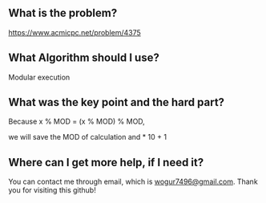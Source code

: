 ## What is the problem?

<https://www.acmicpc.net/problem/4375>

## What Algorithm should I use?

Modular execution

## What was the key point and the hard part?

Because x % MOD = (x % MOD) % MOD,

we will save the MOD of calculation and * 10 + 1

## Where can I get more help, if I need it?

You can contact me through email, which is wogur7496@gmail.com.
Thank you for visiting this github!

